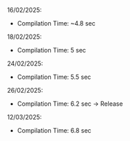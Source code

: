 16/02/2025:
  - Compilation Time: ~4.8 sec

18/02/2025:
  - Compilation Time: 5 sec

24/02/2025:
  - Compilation Time: 5.5 sec

26/02/2025:
  - Compilation Time: 6.2 sec -> Release

12/03/2025:
  - Compilation Time: 6.8 sec